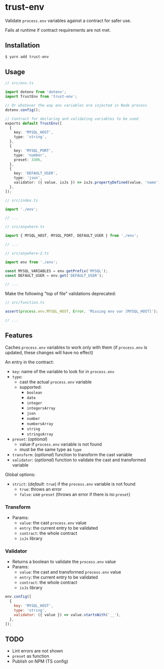 # trust-env

Validate `process.env` variables against a contract for safer use.

Fails at runtime if contract requirements are not met.

## Installation

```bash
$ yarn add trust-env
```

## Usage

```ts
// src/env.ts

import dotenv from 'dotenv';
import TrustEnv from 'trust-env';

// Or whatever the way env variables are injected in Node process
dotenv.config();

// Contract for declaring and validating variables to be used
exports default TrustEnv([
  {
    key: 'MYSQL_HOST',
    type: 'string',
  },
  {
    key: 'MYSQL_PORT',
    type: 'number',
    preset: 3306,
  },
  {
    key: 'DEFAULT_USER',
    type: 'json',
    validator: ({ value, isJs }) => isJs.propertyDefined(value, 'name'),
  },
]);
```

```ts
// src/index.ts

import './env';

// ...
```

```ts
// src/anywhere.ts

import { MYSQL_HOST, MYSQL_PORT, DEFAULT_USER } from './env';

// ...
```

```ts
// src/anywhere-2.ts

import env from './env';

const MYSQL_VARIABLES = env.getPrefix('MYSQL');
const DEFAULT_USER = env.get('DEFAULT_USER');

// ...
```

Make the following "top of file" validations deprecated:

```ts
// src/function.ts

assert(process.env.MYSQL_HOST, Error, 'Missing env var [MYSQL_HOST]');

// ...
```

## Features

Caches `process.env` variables to work only with them (if `process.env` is updated, these changes will have no effect)

An entry in the contract:

- `key`: name of the variable to look for in `process.env`
- `type`:
  - cast the actual `process.env` variable
  - supported:
    - `boolean`
    - `date`
    - `integer`
    - `integersArray`
    - `json`
    - `number`
    - `numbersArray`
    - `string`
    - `stringsArray`
- `preset`: (_optional_)
  - value if `process.env` variable is not found
  - must be the same type as `type`
- `transform`: (_optional_) function to transform the cast variable
- `validator`: (_optional_) function to validate the cast and transformed variable

Global options:

- `strict`: (_default: `true`_) if the `process.env` variable is not found
  - `true`: throws an error
  - `false`: use `preset` (throws an error if there is no `preset`)

### Transform

- Params:
  - `value`: the cast `process.env` value
  - `entry`: the current entry to be validated
  - `contract`: the whole contract
  - `isJs` library

### Validator

- Returns a boolean to validate the `process.env` value
- Params:
  - `value`: the cast and transformed `process.env` value
  - `entry`: the current entry to be validated
  - `contract`: the whole contract
  - `isJs` library

```js
env.config([
  {
    key: 'MYSQL_HOST',
    type: 'string',
    validator: ({ value }) => value.startsWith('__'),
  },
]);
```

## TODO

- Lint errors are not shown
- `preset` as function
- Publish on NPM (TS config)
